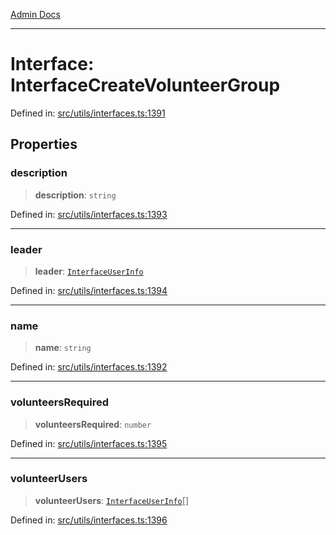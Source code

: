 [Admin Docs](/)

***

# Interface: InterfaceCreateVolunteerGroup

Defined in: [src/utils/interfaces.ts:1391](https://github.com/PalisadoesFoundation/talawa-admin/blob/main/src/utils/interfaces.ts#L1391)

## Properties

### description

> **description**: `string`

Defined in: [src/utils/interfaces.ts:1393](https://github.com/PalisadoesFoundation/talawa-admin/blob/main/src/utils/interfaces.ts#L1393)

***

### leader

> **leader**: [`InterfaceUserInfo`](utils\interfaces\README\interfaces\InterfaceUserInfo.md)

Defined in: [src/utils/interfaces.ts:1394](https://github.com/PalisadoesFoundation/talawa-admin/blob/main/src/utils/interfaces.ts#L1394)

***

### name

> **name**: `string`

Defined in: [src/utils/interfaces.ts:1392](https://github.com/PalisadoesFoundation/talawa-admin/blob/main/src/utils/interfaces.ts#L1392)

***

### volunteersRequired

> **volunteersRequired**: `number`

Defined in: [src/utils/interfaces.ts:1395](https://github.com/PalisadoesFoundation/talawa-admin/blob/main/src/utils/interfaces.ts#L1395)

***

### volunteerUsers

> **volunteerUsers**: [`InterfaceUserInfo`](utils\interfaces\README\interfaces\InterfaceUserInfo.md)[]

Defined in: [src/utils/interfaces.ts:1396](https://github.com/PalisadoesFoundation/talawa-admin/blob/main/src/utils/interfaces.ts#L1396)
